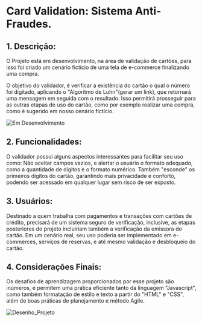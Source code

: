 # Card Validation: Sistema Anti-Fraudes.


## 1. Descrição:

O Projeto está em desenvolvimento, na área de validação de cartões, para isso foi criado um cenário fictício de uma tela de e-commerce finalizando uma compra.

O objetivo do validador, é verificar a existência do cartão o qual o número foi digitado, aplicando o "Algoritmo de Luhn"(gerar um link), que retornará uma mensagem em seguida com o resultado. Isso permitirá prosseguir para as outras etapas de uso do cartão, como por exemplo realizar uma compra, como é sugerido em nosso cenário fictício.

![ Em Desenvolvimento](http://img.shields.io/static/v1?label=STATUS&message=EM%20DESENVOLVIMENTO&color=GREEN&style=for-the-badge)



## 2. Funcionalidades:

O validador possui alguns aspectos interessantes para facilitar seu uso como: Não aceitar campos vazios, e alertar o usuário o formato adequado, como a quantidade de dígitos e o formato numérico. Também "esconde" os primeiros dígitos do cartão, garantindo mais privacidade e conforto, podendo ser acessado em qualquer lugar sem risco de ser exposto.

 ## 3. Usuários:

 Destinado a quem trabalha com pagamentos e transações com cartões de crédito, precisará de um sistema seguro de verificação, inclusive, as etapas posteriores do projeto incluiriam também a verificação da emissora do cartão. Em um cenário real, seu uso poderia ser implementado em e-commerces, serviços de reservas, e até mesmo validação e desbloqueio do cartão.

 ## 4. Considerações Finais:

  Os desafios de aprendizagem proporcionados por esse projeto são inúmeros, e permitem uma prática eficiente tanto da linguagem "Javascript", como também formatação de estilo e texto a partir do "HTML" e "CSS", além de boas práticas de planejamento e método Agile.

![Desenho_Projeto](http://url/to/desenho.png)
